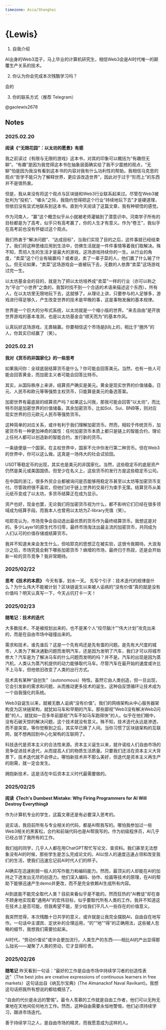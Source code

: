 ```yaml
---
timezone: Asia/Shanghai
---
```


# {Lewis}

1. 自我介绍

AI出身的Web3混子，马上毕业的计算机研究生，相信Web3会是AI时代唯一的颠覆生产关系的技术。

2. 你认为你会完成本次残酷学习吗？

会的

3. 你的联系方式（推荐 Telegram）

@gaolewis2678

## Notes

<!-- Content_START -->

### 2025.02.20

**阅读《“无限花园”：以太坊的愿景》有感**

我之前读过《有限与无限的游戏》这本书，对其的印象可以概括为“有趣但无聊”。“有趣”是因为我觉得这本书在抽象层面确实给了我不少震撼的观点，“无聊”怕是因为我没有看到这本书的内容对我有什么功利性的帮助。我相信马克思的观点“哲学不能只为了解释世界，更应该改造世界”，因此对于过于“形而上”的东西并不是很热衷。

但是，我从来没有将这个观点与区块链和Web3行业联系起来过。尽管在Web3被批判为“投机”、“噱头”之际，我隐约觉得把这个行业“持续地玩下去”才是硬道理，但依旧没有显式地联系到这本书。直到今天阅读了这篇文章，我有种顿悟的感觉。

作为河南人，“赢”这个概念似乎从小就被老师灌输到了潜意识中。河南学子所有的目标都是为了高考，似乎只有高考赢了，你的人生才有意义。作为“卷王”，我似乎在高考前也没有怀疑过这个观点。

我们热衷于“解决问题”、“达成目标”，当我们实现了目的之后，这件事就已经结束了。我们将这种思维应用到生活中，仿佛生活就是一件件事情等着我们取解决。殊不知，贯彻人生的生活才是最大的游戏，这场游戏持续你的一生。从行业的角度，“卖菜”这个行业有输赢吗？或者说，卖了一辈子菜的人，他们赢了什么输了什么。但无论如果，“卖菜”这场游戏会一直被玩下去，无数的人依靠“卖菜”这场游戏过完一生。

以太坊基金会的目的，就是为了把以太坊培养成“卖菜”一样的行业（亦可以称之为“平台”“小世界”之类的，我暂时找不到一个合适的术语来描述这个东西）。所有人，在以太坊里无限地玩下去，这就够了。从理论上讲，只要参与的人足够多，游戏进行得足够久，产生改变世界的技术是早晚的事，这是事物发展的基本规律。

世界是一个巨大的分布式系统，以太坊就是一个缩小版的世界。“来去自由”是开放世界游戏的基本准测，也是以太坊基金会“顺天而为”的基本作风。

认真玩好这场游戏，无畏输赢。你要相信这个市场是β向上的，相比于“圈外”的人，你其实已经赢了（笑）。

### 2025.02.21

**我对《货币的非国家化》的一些思考**

如果我问你：全球底层结算货币是什么？你可能会回答美元。当然，也有一些人可能会回答黄金，而加密主义者可能会回答比特币。

其实，从国际秩序上来讲，结算资产确实是美元。黄金是现实世界的价值储备。日元、人民币和欧元等等强势主权货币，只能算是美元的备选答案。

加密世界有最底层的结算资产吗？如果这么问我，那我可能会回答“以太坊”，而比特币则是加密世界的价值储备。其余加密货币，比如Sol、Sui、BNB等，则对应现实世界的日元欧元人民币等强势货币。

这种简单的对应关系，或许有利于我们理解加密货币。然而，相较于传统货币，加密货币有一种更加神奇的属性：任何加密货币本质上都只是链上的智能合约，理论上任何人都可以创造新的智能合约，发行新的货币。

一条链便是一个国家。在主权世界中，国家不允许你发行第二种货币。但在Web3的世界中，你可以这么做。这真是一场伟大的社会试验田。

USDT等稳定币的出现，其实也是美元的非国家化。当然，这些稳定币的底层资产仍然是美元或美国国债。但至少在名义上，这些货币的发行方是这些稳定币公司。

在中国的浙江，很多外贸企业都被询问是否能够用稳定币甚至以太坊等加密货币支付。尽管政府很不喜欢，但他们对于链上世界的交易行为束手无策。结算货币从美元纸币变成了以太坊，多货币结算正在成为显示。

资产也好，现金也罢，无论我们将加密货币视为什么，都不影响它们已经在很多领域成为结算手段。而我本人也曾用以太坊为Z-library充值（笑）。

哈耶克认为，市场竞争会自动选出最优质的货币作为最终结算货币。我想这是对的。多少Layer1的原生代币归零，最终市场淘汰出最主流的加密货币，共同成为人们认可的价值存储或结算货币。

我并不知道未来会发生什么，但哈耶克的思想正在被实验，这很令我期待。大浪淘沙之后，市场究竟会剩下哪些加密货币？熵增的市场，最终归于热寂，还是会开始新一轮的货币竞争？我非常期待。

### 2025/02/22

**思考《技术的本质》**
今天有事，划水一天。
先写个引子：技术迭代的规律是什么？为什么伟大不能被计划？区块链诞生以来被人诟病的“没有价值”真的就是没有价值吗？明天认真写一下，今天占坑打卡一天！

### 2025/02/23

**随笔记：技术的迭代**

大多数技术，不是被规划出来的，也不是某个人“绞尽脑汁”“伟大计划”攻克出来的，而是在自由市场中碰撞出来的。

需求和技术，谁先谁后？这是一个先有鸡还是先有蛋的问题。是先有大尺度的城市，人类为了解决通勤问题而发明汽车，还是因为发明了汽车，我们才可以将城市修大？汽车是为了解决马车的什么问题而发明的吗？并不是。汽车的出现是因为蒸汽机，人类认为蒸汽机提供的动力能够取代马车。尽管汽车在最开始的速度或许比不上马车，但他依旧改变了人类的出行方式。

技术具有某种“自创生”（autonomous）特性。虽然它由人类创造，但一旦出现，它会引发新的需求和问题，从而推动更多技术的诞生。这种自反馈循环让技术成为一个自我强化的系统。

Web3自诞生以来，就被无数人诟病“没有价值”。我们的网络架构从中心服务器架构变为区块链架构，就犹如马车和早期的汽车。那些鄙视“Web3没有解决Web2问题”的人，就犹如一百多年前鄙视“汽车不如马车跑得快”的人。似乎在他们眼中，没有石破天惊的解决问题，这个技术就没有意义。殊不知，技术迭代永远是渗透，而不是突变。等你觉察到之后，其实早已换了人间。当你习惯了区块链架构的互联网，就不想再回到中心化架构的互联网了。

科技迭代是资本主义的合法性来源。资本主义诞生以来，就许诺给人们自由市场的竞争促进技术迭代，从而提高人们的物质生活质量。只要我们还活在资本主义大背景下，技术迭代就不会停止。哪怕新技术并不那么美好，但迭代是资本主义再生产的刚需，就一定会发生。

拥抱新技术，这是活在中后资本主义时代最需要做的。

### 2025/02/25

**阅读《Tech's Dumbest Mistake: Why Firing Programmers for AI Will Destroy Everything》**

作为计算机专业的学生，这篇文章还是有必要深入思考的。

说实话，我目前所有与专业相关的代码，都是AI帮我写的。哪怕我参加过一些Web3相关的黑客松，合约和前端代码也是AI帮我写的。作为初级程序员，AI几乎已经占领了我所有的工作。

我们组的同学，几乎人人都在用ChatGPT帮忙写论文、查资料。我们甚至无法想象没有AI的时候，那些学生是怎么完成论文的。AI以惊人的速度迅速占领和改变我们的生活，使我们迅速忘记前AI时代人们的样子。

AI确实在迅速削弱一般人的写作能力和编码能力。然而，最顶尖的人却能在AI的加持之下迸发出无尽的创造力。他们深入编码、协作、绘画等技术的原理，在AI的帮助下能够迅速产生demo并更改，而不是完全依赖AI生成所有内容。

AI到底能不能完全取代人类？目前来看似乎是不能的。然而狂热的“AI教徒”却在奋不顾身地实现着“通用AI”的宏伟目标，似乎要取代所有人类的工作。我并不知道这在技术上是否可能，但我希望不能，至少给我们平凡人一些存在的价值意义。

我突然觉得，本次残酷十日共学的意义，或许就是让我完全摆脱AI，自由自在地写作。一句话中主谓宾、定状补的合理运用，“的”“地”“得”的正确用法，这些被人忽略的细节，我想我们需要捡起来。

AI时代，“劳动价值论”或许会更加流行。人类生产的东西——相比AI的产出显得那么拙劣——凝聚了人类的劳动，它才显得珍贵。

### 2025/02/26

**随笔记**
昨天看到一句话：“最好的工作是自由市场中持续学习者的创造性表达”（The best jobs are creative expressions of continuous learners in free markets）这句话出自《纳瓦尔宝典》(The Almanackof Naval Ravikant)。我想这句话把我所有想说的都给概括了。

“自由的代价是永远的警惕”。最令人羡慕的工作就是自由工作者，他们可以无拘无束地在天地间任何地方工作。然而，这种自由需要永恒地警惕，他们必须持续学习，跟进市场迭代。

善于持续学习之人，是自由市场的精灵，而我愿意成为这样的人。

<!-- Content_END -->
